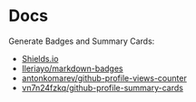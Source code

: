 # Docs

Generate Badges and Summary Cards:

- [Shields.io](https://shields.io/#styles)
- [Ileriayo/markdown-badges](https://github.com/Ileriayo/markdown-badges)
- [antonkomarev/github-profile-views-counter](https://github.com/antonkomarev/github-profile-views-counter)
- [vn7n24fzkq/github-profile-summary-cards](https://github.com/vn7n24fzkq/github-profile-summary-cards)